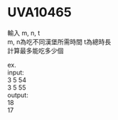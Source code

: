 # UVA10465
輸入 m, n, t  
m, n為吃不同漢堡所需時間  t為總時長  
計算最多能吃多少個  

ex.  
input:  
3 5 54  
3 5 55  
output:  
18  
17  
